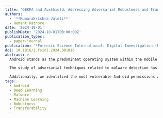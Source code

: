 ```yaml
---
title: 'GBKPA and AuxShield: Addressing Adversarial Robustness and Transferability in Android Malware Detection'
authors:
  - '**Kumarakrishna Valeti**'
  - Hemant Rathore
date: '2024-10-01'
publishDate: '2024-10-01T00:00:00Z'
publication_types:
  - paper-journal
publication: '*Forensic Science International: Digital Investigation (Elsevier)* – DFRWS APAC 2024 Selected Papers'
doi: 10.1016/j.fsidi.2024.301816
abstract: >
  Android stands as the predominant operating system within the mobile ecosystem. Users can download applications from official sources like Google Play Store and other third-party platforms. However, malicious actors can attempt to compromise user device integrity through malicious applications. Traditionally, signatures, rules, and other methods have been employed to detect malware attacks and protect device integrity. However, the growing number and complexity of malicious applications have prompted the exploration of newer techniques like machine learning (ML) and deep learning (DL). Many recent studies have demonstrated promising results in detecting malicious applications using ML and DL solutions. However, research in other fields, such as computer vision, has shown that ML and DL solutions are vulnerable to targeted adversarial attacks. Malicious actors can develop malicious adversarial applications that can bypass ML and DL based anti-viruses.

  The study of adversarial techniques related to malware detection has now captured the security community’s attention. In this work, we utilise Android permissions and intents to construct 28 distinct malware detection models using 14 classification algorithms. Later, we introduce a novel targeted false-negative evasion attack, Gradient Based K Perturbation Attack (GBKPA), designed for grey-box knowledge scenarios to assess the robustness of these models. The GBKPA attempts to craft malicious adversarial samples by making minimal perturbations without violating the syntactic and functional structure of the application. GBKPA achieved an average fooling rate (FR) of 77% with only five perturbations across the 28 detection models.

  Additionally, we identified the most vulnerable Android permissions and intents that malicious actors can exploit for evasion attacks. Furthermore, we analyse the transferability of adversarial samples across different classes of models and provide explanations for the same. Finally, we proposed the AuxShield defence mechanism to develop robust detection models. AuxShield reduced the average FR to 3.25% against the 28 detection models. Our findings underscore the need to understand the causation of adversarial samples, their transferability, and robust defence strategies before deploying ML and DL solutions in the real world.
tags:
  - Android
  - Deep Learning
  - Malware
  - Machine Learning
  - Robustness
  - Transferability
---
```

